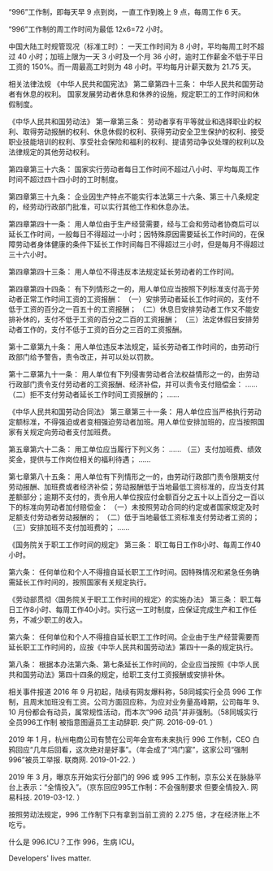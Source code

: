 

“996”工作制，即每天早 9 点到岗，一直工作到晚上 9 点，每周工作 6 天。

“996”工作制的周工作时间为最低 12x6=72 小时。

中国大陆工时规管现况（标准工时）： 一天工作时间为 8 小时，平均每周工时不超过 40 小时；加班上限为一天 3 小时及一个月 36 小时，逾时工作薪金不低于平日工资的 150%。而一周最高工时则为 48 小时。平均每月计薪天数为 21.75 天。

相关法律法规
《中华人民共和国宪法》
第二章第四十三条：
中华人民共和国劳动者有休息的权利。
国家发展劳动者休息和休养的设施，规定职工的工作时间和休假制度。

《中华人民共和国劳动法》
第一章第三条：
劳动者享有平等就业和选择职业的权利、取得劳动报酬的权利、休息休假的权利、获得劳动安全卫生保护的权利、接受职业技能培训的权利、享受社会保险和福利的权利、提请劳动争议处理的权利以及法律规定的其他劳动权利。

第四章第三十六条：
国家实行劳动者每日工作时间不超过八小时、平均每周工作时间不超过四十四小时的工时制度。

第四章第三十九条：
企业因生产特点不能实行本法第三十六条、第三十八条规定的，经劳动行政部门批准，可以实行其他工作和休息办法。

第四章第四十一条：
用人单位由于生产经营需要，经与工会和劳动者协商后可以延长工作时间，一般每日不得超过一小时；因特殊原因需要延长工作时间的，在保障劳动者身体健康的条件下延长工作时间每日不得超过三小时，但是每月不得超过三十六小时。

第四章第四十三条：
用人单位不得违反本法规定延长劳动者的工作时间。

第四章第四十四条：
有下列情形之一的，用人单位应当按照下列标准支付高于劳动者正常工作时间工资的工资报酬：
（一）安排劳动者延长工作时间的，支付不低于工资的百分之一百五十的工资报酬；
（二）休息日安排劳动者工作又不能安排补休的，支付不低于工资的百分之二百的工资报酬；
（三）法定休假日安排劳动者工作的，支付不低于工资的百分之三百的工资报酬。

第十二章第九十条：
用人单位违反本法规定，延长劳动者工作时间的，由劳动行政部门给予警告，责令改正，并可以处以罚款。

第十二章第九十一条：
用人单位有下列侵害劳动者合法权益情形之一的，由劳动行政部门责令支付劳动者的工资报酬、经济补偿，并可以责令支付赔偿金：
……
（二）拒不支付劳动者延长工作时间工资报酬的；
……

《中华人民共和国劳动合同法》
第三章第三十一条：
用人单位应当严格执行劳动定额标准，不得强迫或者变相强迫劳动者加班。用人单位安排加班的，应当按照国家有关规定向劳动者支付加班费。

第五章第六十二条：
用工单位应当履行下列义务：
……
（三）支付加班费、绩效奖金，提供与工作岗位相关的福利待遇；
……

第七章第八十五条：
用人单位有下列情形之一的，由劳动行政部门责令限期支付劳动报酬、加班费或者经济补偿；劳动报酬低于当地最低工资标准的，应当支付其差额部分；逾期不支付的，责令用人单位按应付金额百分之五十以上百分之一百以下的标准向劳动者加付赔偿金：
（一）未按照劳动合同的约定或者国家规定及时足额支付劳动者劳动报酬的；
（二）低于当地最低工资标准支付劳动者工资的；
（三）安排加班不支付加班费的；
……

《国务院关于职工工作时间的规定》
第三条：
职工每日工作8小时、每周工作40小时。

第六条：
任何单位和个人不得擅自延长职工工作时间。因特殊情况和紧急任务确需延长工作时间的，按照国家有关规定执行。

《劳动部贯彻〈国务院关于职工工作时间的规定〉的实施办法》
第三条：
职工每日工作8小时、每周工作40小时。实行这一工时制度，应保证完成生产和工作任务，不减少职工的收入。

第六条：
任何单位和个人不得擅自延长职工工作时间。企业由于生产经营需要而延长职工工作时间的，应按《中华人民共和国劳动法》第四十一条的规定执行。

第八条：
根据本办法第六条、第七条延长工作时间的，企业应当按照《中华人民共和国劳动法》第四十四条的规定，给职工支付工资报酬或安排补休。

相关事件报道
2016 年 9 月初起，陆续有网友爆料称，58同城实行全员 996 工作制，且周末加班没有工资。公司方面回应称，为应对业务量高峰期，公司每年 9、10 月份都会有动员，属常规性活动，而本次“996 动员”并非强制。（58同城实行全员996工作制 被指意图逼员工主动辞职. 央广网. 2016-09-01. ）

2019 年 1 月，杭州电商公司有赞在公司年会宣布未来执行 996 工作制，CEO 白鸦回应“几年后回看，这次绝对是好事”。（年会成了“鸿门宴”，这家公司“强制996”被员工举报. 联商网. 2019-01-22. ）

2019 年 3 月，曝京东开始实行分部门的 996 或 995 工作制，京东公关在脉脉平台上表示：“全情投入”。（京东回应995工作制：不会强制要求 但要全情投入. 网易科技. 2019-03-12. ）

按照劳动法规定，996 工作制下只有拿到当前工资的 2.275 倍，才在经济账上不吃亏。

什么是 996.ICU？工作 996，生病 ICU。

Developers' lives matter.
